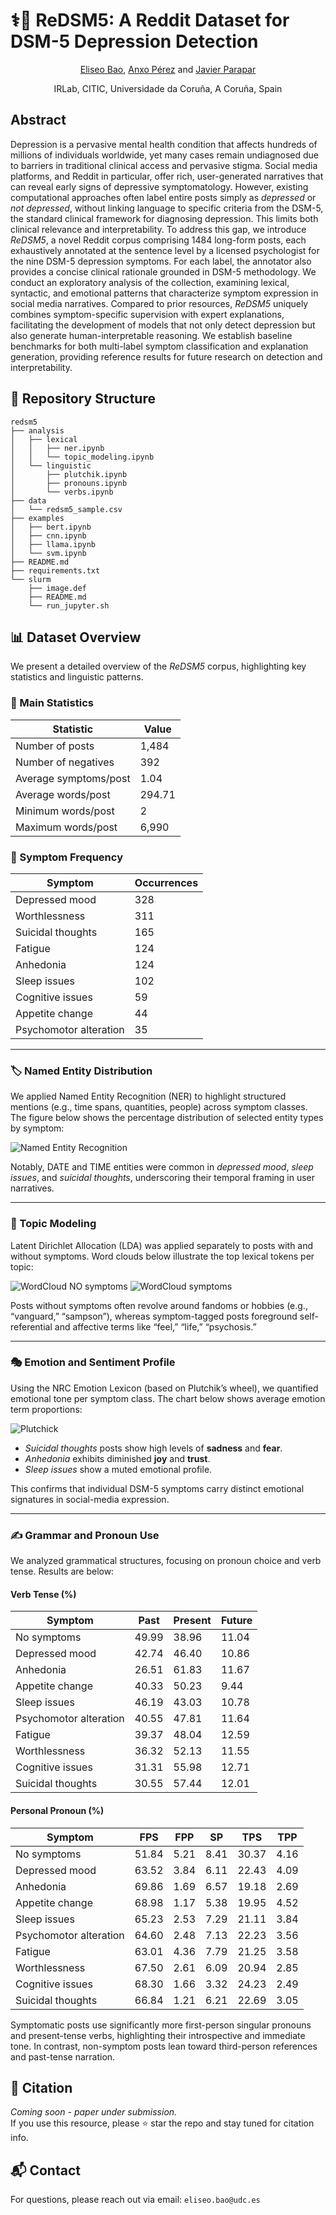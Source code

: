 # ⚕️💬 ReDSM5: A Reddit Dataset for DSM-5 Depression Detection

<div align="center">
  <a href="mailto:eliseo.bao@udc.es">Eliseo Bao</a>, <a href="mailto:anxo.pvila@udc.es">Anxo Pérez</a> and <a href="mailto:javier.parapar@udc.es">Javier Parapar</a>
  <p>IRLab, CITIC, Universidade da Coruña, A Coruña, Spain</p>
</div>

## Abstract
Depression is a pervasive mental health condition that affects hundreds of millions of individuals worldwide, yet many cases remain undiagnosed due to barriers in traditional clinical access and pervasive stigma. Social media platforms, and Reddit in particular, offer rich, user-generated narratives that can reveal early signs of depressive symptomatology. However, existing computational approaches often label entire posts simply as *depressed* or *not depressed*, without linking language to specific criteria from the DSM-5, the standard clinical framework for diagnosing depression. This limits both clinical relevance and interpretability. To address this gap, we introduce *ReDSM5*, a novel Reddit corpus comprising 1484 long-form posts, each exhaustively annotated at the sentence level by a licensed psychologist for the nine DSM-5 depression symptoms. For each label, the annotator also provides a concise clinical rationale grounded in DSM-5 methodology. We conduct an exploratory analysis of the collection, examining lexical, syntactic, and emotional patterns that characterize symptom expression in social media narratives. Compared to prior resources, *ReDSM5* uniquely combines symptom-specific supervision with expert explanations, facilitating the development of models that not only detect depression but also generate human-interpretable reasoning. We establish baseline benchmarks for both multi-label symptom classification and explanation generation, providing reference results for future research on detection and interpretability.


## 📁 Repository Structure

```text
redsm5
├── analysis
│   ├── lexical
│   │   ├── ner.ipynb
│   │   └── topic_modeling.ipynb
│   └── linguistic
│       ├── plutchik.ipynb
│       ├── pronouns.ipynb
│       └── verbs.ipynb
├── data
│   └── redsm5_sample.csv
├── examples
│   ├── bert.ipynb
│   ├── cnn.ipynb
│   ├── llama.ipynb
│   └── svm.ipynb
├── README.md
├── requirements.txt
└── slurm
    ├── image.def
    ├── README.md
    └── run_jupyter.sh
```

## 📊 Dataset Overview

We present a detailed overview of the *ReDSM5* corpus, highlighting key statistics and linguistic patterns.

### 🧮 Main Statistics

| Statistic             | Value  |
| --------------------- | ------ |
| Number of posts       | 1,484  |
| Number of negatives   | 392    |
| Average symptoms/post | 1.04   |
| Average words/post    | 294.71 |
| Minimum words/post    | 2      |
| Maximum words/post    | 6,990  |


### 📌 Symptom Frequency

| Symptom                | Occurrences |
| ---------------------- | ----------- |
| Depressed mood         | 328         |
| Worthlessness          | 311         |
| Suicidal thoughts      | 165         |
| Fatigue                | 124         |
| Anhedonia              | 124         |
| Sleep issues           | 102         |
| Cognitive issues       | 59          |
| Appetite change        | 44          |
| Psychomotor alteration | 35          |

---

### 🏷️ Named Entity Distribution

We applied Named Entity Recognition (NER) to highlight structured mentions (e.g., time spans, quantities, people) across symptom classes. The figure below shows the percentage distribution of selected entity types by symptom:

![Named Entity Recognition](analysis/visuals/png/ner.png)

Notably, DATE and TIME entities were common in *depressed mood*, *sleep issues*, and *suicidal thoughts*, underscoring their temporal framing in user narratives.

---

### 🧠 Topic Modeling

Latent Dirichlet Allocation (LDA) was applied separately to posts with and without symptoms. Word clouds below illustrate the top lexical tokens per topic:

![WordCloud NO symptoms](analysis/visuals/png/wordcloud_NO_symptoms.png)
![WordCloud symptoms](analysis/visuals/png/wordcloud_symptoms.png)

Posts without symptoms often revolve around fandoms or hobbies (e.g., “vanguard,” “sampson”), whereas symptom-tagged posts foreground self-referential and affective terms like “feel,” “life,” “psychosis.”

---

### 🎭 Emotion and Sentiment Profile

Using the NRC Emotion Lexicon (based on Plutchik’s wheel), we quantified emotional tone per symptom class. The chart below shows average emotion term proportions:

![Plutchick](analysis/visuals/png/plutchik.png)

* *Suicidal thoughts* posts show high levels of **sadness** and **fear**.
* *Anhedonia* exhibits diminished **joy** and **trust**.
* *Sleep issues* show a muted emotional profile.

This confirms that individual DSM-5 symptoms carry distinct emotional signatures in social-media expression.

---

### ✍️ Grammar and Pronoun Use

We analyzed grammatical structures, focusing on pronoun choice and verb tense. Results are below:

#### Verb Tense (%)

| Symptom                | Past  | Present | Future |
| ---------------------- | ----- | ------- | ------ |
| No symptoms            | 49.99 | 38.96   | 11.04  |
| Depressed mood         | 42.74 | 46.40   | 10.86  |
| Anhedonia              | 26.51 | 61.83   | 11.67  |
| Appetite change        | 40.33 | 50.23   | 9.44   |
| Sleep issues           | 46.19 | 43.03   | 10.78  |
| Psychomotor alteration | 40.55 | 47.81   | 11.64  |
| Fatigue                | 39.37 | 48.04   | 12.59  |
| Worthlessness          | 36.32 | 52.13   | 11.55  |
| Cognitive issues       | 31.31 | 55.98   | 12.71  |
| Suicidal thoughts      | 30.55 | 57.44   | 12.01  |


#### Personal Pronoun (%)

| Symptom                | FPS   | FPP  | SP   | TPS   | TPP  |
| ---------------------- | ----- | ---- | ---- | ----- | ---- |
| No symptoms            | 51.84 | 5.21 | 8.41 | 30.37 | 4.16 |
| Depressed mood         | 63.52 | 3.84 | 6.11 | 22.43 | 4.09 |
| Anhedonia              | 69.86 | 1.69 | 6.57 | 19.18 | 2.69 |
| Appetite change        | 68.98 | 1.17 | 5.38 | 19.95 | 4.52 |
| Sleep issues           | 65.23 | 2.53 | 7.29 | 21.11 | 3.84 |
| Psychomotor alteration | 64.60 | 2.48 | 7.13 | 22.23 | 3.56 |
| Fatigue                | 63.01 | 4.36 | 7.79 | 21.25 | 3.58 |
| Worthlessness          | 67.50 | 2.61 | 6.09 | 20.94 | 2.85 |
| Cognitive issues       | 68.30 | 1.66 | 3.32 | 24.23 | 2.49 |
| Suicidal thoughts      | 66.84 | 1.21 | 6.21 | 22.69 | 3.05 |


Symptomatic posts use significantly more first-person singular pronouns and present-tense verbs, highlighting their introspective and immediate tone. In contrast, non-symptom posts lean toward third-person references and past-tense narration.


## 📝 Citation

*Coming soon - paper under submission.*  
If you use this resource, please ⭐ star the repo and stay tuned for citation info.

## 📬 Contact

For questions, please reach out via email: `eliseo.bao@udc.es`